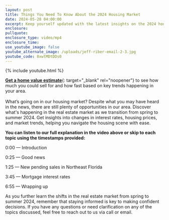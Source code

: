 ```yaml
---
layout: post
title: Things You Need To Know About the 2024 Housing Market
date: 2024-05-28 04:00:00
excerpt: Keep yourself updated with the latest insights on the 2024 housing market.
enclosure:
pullquote:
enclosure_type: video/mp4
enclosure_time:
use_youtube_image: false
youtube_alternate_image: /uploads/jeff-riber-email-2-3.jpg
youtube_code: 8xwtMDtDDs0
---
```

{% include youtube.html %}

[**Get a home value estimate**](https://consumer.hifello.com/p/jeffriber/664cff3ba70869002ec43b57){: target="_blank" rel="noopener"} to see how much you could sell for and how fast based on key trends happening in your area.<br><br>What’s going on in our housing market? Despite what you may have heard in the news, there are still plenty of opportunities in our area. Discover what's happening in the real estate market as we transition from spring to summer 2024. Get insights into changes in interest rates, housing prices, and market trends, helping you navigate the housing scene with ease.

**You can listen to our full explanation in the video above or skip to each topic using the timestamps provided:**

0:00 — Introduction

0:25 — Good news

1:25 — New pending sales in Northeast Florida

3:45 — Mortgage interest rates

6:55 — Wrapping up

As you further learn the shifts in the real estate market from spring to summer 2024, remember that staying informed is key to making confident decisions. If you have any questions or need clarification on any of the topics discussed, feel free to reach out to us via call or email.